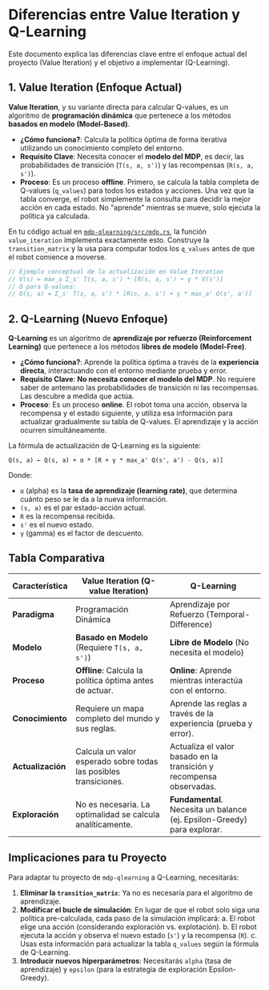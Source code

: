 # Diferencias entre Value Iteration y Q-Learning

Este documento explica las diferencias clave entre el enfoque actual del proyecto (Value Iteration) y el objetivo a implementar (Q-Learning).

## 1. Value Iteration (Enfoque Actual)

**Value Iteration**, y su variante directa para calcular Q-values, es un algoritmo de **programación dinámica** que pertenece a los métodos **basados en modelo (Model-Based)**.

- **¿Cómo funciona?**: Calcula la política óptima de forma iterativa utilizando un conocimiento completo del entorno.
- **Requisito Clave**: Necesita conocer el **modelo del MDP**, es decir, las probabilidades de transición (`T(s, a, s')`) y las recompensas (`R(s, a, s')`).
- **Proceso**: Es un proceso **offline**. Primero, se calcula la tabla completa de Q-values (`q_values`) para todos los estados y acciones. Una vez que la tabla converge, el robot simplemente la consulta para decidir la mejor acción en cada estado. No "aprende" mientras se mueve, solo ejecuta la política ya calculada.

En tu código actual en [`mdp-qlearning/src/mdp.rs`](mdp-qlearning/src/mdp.rs), la función `value_iteration` implementa exactamente esto. Construye la `transition_matrix` y la usa para computar todos los `q_values` antes de que el robot comience a moverse.

```rust
// Ejemplo conceptual de la actualización en Value Iteration
// V(s) = max_a Σ_s' T(s, a, s') * [R(s, a, s') + γ * V(s')]
// O para Q-values:
// Q(s, a) = Σ_s' T(s, a, s') * [R(s, a, s') + γ * max_a' Q(s', a')]
```

## 2. Q-Learning (Nuevo Enfoque)

**Q-Learning** es un algoritmo de **aprendizaje por refuerzo (Reinforcement Learning)** que pertenece a los métodos **libres de modelo (Model-Free)**.

- **¿Cómo funciona?**: Aprende la política óptima a través de la **experiencia directa**, interactuando con el entorno mediante prueba y error.
- **Requisito Clave**: **No necesita conocer el modelo del MDP**. No requiere saber de antemano las probabilidades de transición ni las recompensas. Las descubre a medida que actúa.
- **Proceso**: Es un proceso **online**. El robot toma una acción, observa la recompensa y el estado siguiente, y utiliza esa información para actualizar gradualmente su tabla de Q-values. El aprendizaje y la acción ocurren simultáneamente.

La fórmula de actualización de Q-Learning es la siguiente:

```
Q(s, a) ← Q(s, a) + α * [R + γ * max_a' Q(s', a') - Q(s, a)]
```

Donde:

- `α` (alpha) es la **tasa de aprendizaje (learning rate)**, que determina cuánto peso se le da a la nueva información.
- `(s, a)` es el par estado-acción actual.
- `R` es la recompensa recibida.
- `s'` es el nuevo estado.
- `γ` (gamma) es el factor de descuento.

## Tabla Comparativa

| Característica    | Value Iteration (Q-value Iteration)                              | Q-Learning                                                               |
| ----------------- | ---------------------------------------------------------------- | ------------------------------------------------------------------------ |
| **Paradigma**     | Programación Dinámica                                            | Aprendizaje por Refuerzo (Temporal-Difference)                           |
| **Modelo**        | **Basado en Modelo** (Requiere `T(s, a, s')`)                    | **Libre de Modelo** (No necesita el modelo)                              |
| **Proceso**       | **Offline**: Calcula la política óptima antes de actuar.         | **Online**: Aprende mientras interactúa con el entorno.                  |
| **Conocimiento**  | Requiere un mapa completo del mundo y sus reglas.                | Aprende las reglas a través de la experiencia (prueba y error).          |
| **Actualización** | Calcula un valor esperado sobre todas las posibles transiciones. | Actualiza el valor basado en la transición y recompensa observadas.      |
| **Exploración**   | No es necesaria. La optimalidad se calcula analíticamente.       | **Fundamental**. Necesita un balance (ej. Epsilon-Greedy) para explorar. |

## Implicaciones para tu Proyecto

Para adaptar tu proyecto de `mdp-qlearning` a Q-Learning, necesitarás:

1.  **Eliminar la `transition_matrix`**: Ya no es necesaria para el algoritmo de aprendizaje.
2.  **Modificar el bucle de simulación**: En lugar de que el robot solo siga una política pre-calculada, cada paso de la simulación implicará:
    a. El robot elige una acción (considerando exploración vs. explotación).
    b. El robot ejecuta la acción y observa el nuevo estado (`s'`) y la recompensa (`R`).
    c. Usas esta información para actualizar la tabla `q_values` según la fórmula de Q-Learning.
3.  **Introducir nuevos hiperparámetros**: Necesitarás `alpha` (tasa de aprendizaje) y `epsilon` (para la estrategia de exploración Epsilon-Greedy).
